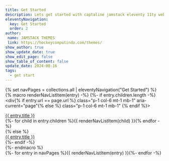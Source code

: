 ```yaml
---
title: Get Started
description: Lets get started with captaline jamstack eleventy 11ty website themes template
eleventyNavigation:
  key: Get Started
  order: 2
author:
 name: JAMSTACK THEMES
 link: https://hockeycomputindo.com/themes/
show_author: true
show_update_date: true
show_edit_page: false
show_table_of_content: false
update_date: 2024-08-16
tags:
  - get start
---
```


{% set navPages = collections.all | eleventyNavigation("Get Started") %}
{% macro renderNavListItem(entry) -%}
{%- if entry.children.length -%}
<div{% if entry.url == page.url %} class="p-1 col-6  mt-1 mb-1" aria-current="page"{% else %} class="p-1 col-6  mt-1 mb-1" {% endif %}>
<div class="card p-3 ">
<a class="nav-link dropdown-toggle" href="#" role="button" data-bs-toggle="dropdown" aria-expanded="true">{{ entry.title }}</a>
</div>
</div>
{%- for child in entry.children %}{{ renderNavListItem(child) }}{% endfor -%}
</div>
<div>
{% else %}
<div {% if entry.url == page.url %} class="p-1 col-6 mt-1 mb-1" aria-current="page"{% else %} class="p-1 col-6  mt-1 mb-1" {% endif %}>
<div class="card p-3 ">
<a href="{{ entry.url }}" {% if entry.url == page.url %} class="nav-link active" class="nav-link" {% endif %}}>{{ entry.title }}</a>
</div>
{%- endif -%}
</div>
{%- endmacro %}
<div class="row">
{%- for entry in navPages %}{{ renderNavListItem(entry) }}{%- endfor -%}
</div>
